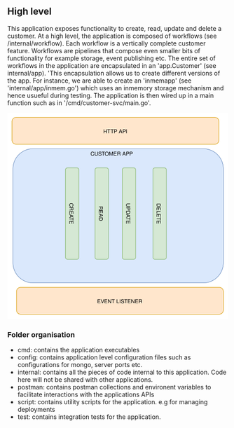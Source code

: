 ## High level
This application exposes functionality to create, read, update and delete a customer. 
At a high level, the application is composed of workflows (see /internal/workflow). Each 
workflow is a vertically complete customer feature. Workflows are pipelines that compose even smaller bits of functionality for example storage, event publishing etc. The entire set of workflows in the application are encapsulated in an 'app.Customer' (see internal/app). 'This encapsulation allows us to create different versions of the app. For instance, we are able to create an 'inmemapp' (see 'internal/app/inmem.go') which uses an inmemory storage mechanism and hence usueful during testing. The application is then wired up in a main function such as in '/cmd/customer-svc/main.go'.

<img src="./architecture.svg?sanitize=true">

### Folder organisation
- cmd: contains the application executables
- config: contains application level configuration files such as configurations for mongo, server ports etc. 
- internal: contains all the pieces of code internal to this application. Code here will not be shared with other applications. 
- postman: contains postman collections and environent variables to facilitate interactions with the applications APIs
- script: contains utility scripts for the application. e.g for managing deployments
- test: contains integration tests for the application.
